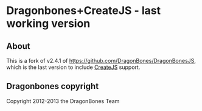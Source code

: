Dragonbones+CreateJS - last working version
===========================================

## About

This is a fork of v2.4.1 of https://github.com/DragonBones/DragonBonesJS, which is the last version to include [CreateJS](https://createjs.com/) support.

## Dragonbones copyright

Copyright 2012-2013 the DragonBones Team
